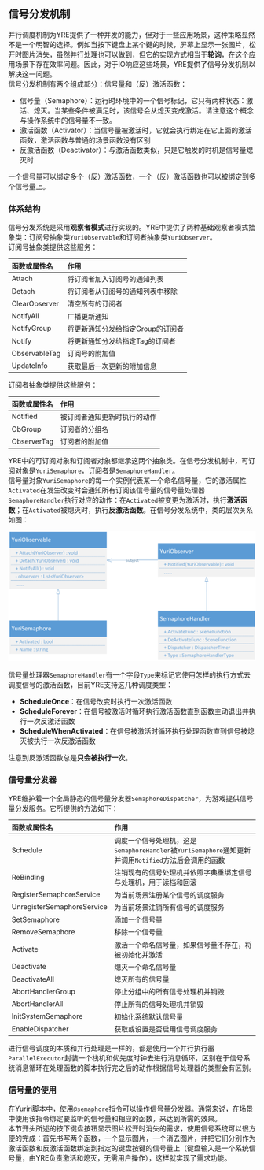 ﻿## 信号分发机制
并行调度机制为YRE提供了一种并发的能力，但对于一些应用场景，这种策略显然不是一个明智的选择。例如当按下键盘上某个键的时候，屏幕上显示一张图片，松开时图片消失，虽然并行处理也可以做到，但它的实现方式相当于**轮询**，在这个应用场景下存在效率问题。因此，对于IO响应这些场景，YRE提供了信号分发机制以解决这一问题。<br/>
信号分发机制有两个组成部分：信号量和（反）激活函数：

- 信号量（Semaphore）：运行时环境中的一个信号标记，它只有两种状态：激活、熄灭。当某些条件被满足时，该信号会从熄灭变成激活。请注意这个概念与操作系统中的信号量不一致。
- 激活函数（Activator）：当信号量被激活时，它就会执行绑定在它上面的激活函数，激活函数与普通的场景函数没有区别
- 反激活函数（Deactivator）：与激活函数类似，只是它触发的时机是信号量熄灭时

一个信号量可以绑定多个（反）激活函数，一个（反）激活函数也可以被绑定到多个信号量上。

### 体系结构
信号分发系统是采用**观察者模式**进行实现的。YRE中提供了两种基础观察者模式抽象类：订阅号抽象类`YuriObservable`和订阅者抽象类`YuriObserver`。<br/>
订阅号抽象类提供这些服务：

| 函数或属性名 | 作用 |
| :-------- | :-------- |
| Attach | 将订阅者加入订阅号的通知列表 |
| Detach | 将订阅者从订阅号的通知列表中移除 |
| ClearObserver | 清空所有的订阅者 |
| NotifyAll | 广播更新通知 |
| NotifyGroup | 将更新通知分发给指定Group的订阅者 |
| Notify | 将更新通知分发给指定Tag的订阅者 |
| ObservableTag  | 订阅号的附加值 |
| UpdateInfo | 获取最后一次更新的附加信息 |

订阅者抽象类提供这些服务：

| 函数或属性名 | 作用 |
| :-------- | :-------- |
| Notified | 被订阅者通知更新时执行的动作 |
| ObGroup | 订阅者的分组名 |
| ObserverTag | 订阅者的附加值 |

YRE中的可订阅对象和订阅者对象都继承这两个抽象类。在信号分发机制中，可订阅对象是`YuriSemaphore`，订阅者是`SemaphoreHandler`。<br/>
信号量对象`YuriSemaphore`的每一个实例代表某一个命名信号量，它的激活属性`Activated`在发生改变时会通知所有订阅该信号量的信号量处理器`SemaphoreHandler`执行对应的动作：在`Activated`被变更为激活时，执行**激活函数**；在`Activated`被熄灭时，执行**反激活函数**。在信号分发系统中，类的层次关系如图：

![SemaphoreClassesUML](./Semaphore.png)

信号量处理器`SemaphoreHandler`有一个字段`Type`来标记它使用怎样的执行方式去调度信号的激活函数，目前YRE支持这几种调度类型：

- **ScheduleOnce**：在信号改变时执行一次激活函数
- **ScheduleForever**：在信号被激活时循环执行激活函数直到函数主动退出并执行一次反激活函数
- **ScheduleWhenActivated**：在信号被激活时循环执行处理函数直到信号被熄灭被执行一次反激活函数

注意到反激活函数总是**只会被执行一次**。

### 信号量分发器
YRE维护着一个全局静态的信号量分发器`SemaphoreDispatcher`，为游戏提供信号量分发服务。它所提供的方法如下：

| 函数或属性名 | 作用 |
| :-------- | :-------- |
| Schedule | 调度一个信号处理机，这是`SemaphoreHandler`被`YuriSemaphore`通知更新并调用`Notified`方法后会调用的函数 |
| ReBinding | 注销现有的信号处理机并依照字典重绑定信号与处理机，用于读档和回滚 |
| RegisterSemaphoreService | 为当前场景注册某个信号的调度服务 |
| UnregisterSemaphoreService | 为当前场景注销所有信号的调度服务 |
| SetSemaphore | 添加一个信号量 |
| RemoveSemaphore | 移除一个信号量 |
| Activate | 激活一个命名信号量，如果信号量不存在，将被初始化并激活 |
| Deactivate | 熄灭一个命名信号量 |
| DeactivateAll | 熄灭所有的信号量 |
| AbortHandlerGroup | 停止分组中的所有信号处理机并销毁 |
| AbortHandlerAll | 停止所有的信号处理机并销毁 |
| InitSystemSemaphore | 初始化系统默认信号量 |
| EnableDispatcher | 获取或设置是否启用信号调度服务 |

进行信号调度的本质和并行处理是一样的，都是使用一个并行执行器`ParallelExecutor`封装一个栈机和优先度时钟去进行消息循环，区别在于信号系统消息循环在处理函数的脚本执行完之后的动作根据信号处理器的类型会有区别。<br/>

### 信号量的使用
在Yuriri脚本中，使用`@semaphore`指令可以操作信号量分发器。通常来说，在场景中使用该指令绑定要监听的信号量和相应的函数，来达到所需的效果。<br/>
本节开头所述的按下键盘按钮显示图片松开时消失的需求，使用信号系统可以很方便的完成：首先书写两个函数，一个显示图片，一个消去图片，并把它们分别作为激活函数和反激活函数绑定到指定的键盘按键的信号量上（键盘输入是一个系统信号量，由YRE负责激活和熄灭，无需用户操作），这样就实现了需求功能。
